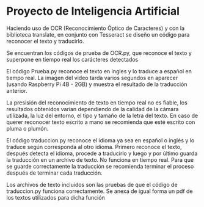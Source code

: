 # Proyecto de Inteligencia Artificial

Haciendo uso de OCR (Reconocimiento Óptico de Caracteres) y con la biblioteca translate,
en conjunto con Tesseract se diseño un código para reconocer el texto y traducirlo.

Se encuentran los códigos de prueba de OCR.py, que reconoce el texto y superpone en tiempo
real los carácteres detectados

El código Prueba.py reconoce el texto en ingles y lo traduce a español en tiempo real. La
imagen del video tarda varios segundos en aparecer (usando Raspberry Pi 4B - 2GB) y muestra
el resultado de la traducción anterior.

La presisión del reconocimiento de texto en tiempo real no es fiable, los resultados obtenidos
varían dependiendo de la  calidad de la cámara utilizada, la luz del entorno, el tipo y tamaño
de la letra del texto. En caso de querer reconocer texto escrito a mano se recomienda que esté
escrito con pluma o plumón.

El código traduccion.py reconoce el idioma ya sea en español o inglés y lo traduce según corresponda
al otro idioma. Primero reconoce el texto, después detecta el idioma, procede a traducirlo y luego
y por último guarda la traducción en un archivo de texto. No funciona en tiempo real. Para que se 
guarde correctamente la traducción se recomienda terminar el proceso después de terminar cada 
traducción.

Los archivos de texto incluidos son las pruebas de que el código de traduccion.py funciona 
correctamente. Se anexa de igual forma un pdf de los textos utilizados para dicha función
